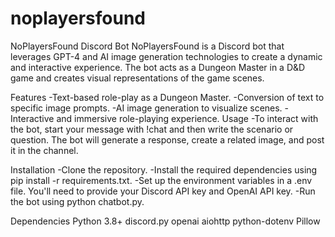 # noplayersfound
NoPlayersFound Discord Bot
NoPlayersFound is a Discord bot that leverages GPT-4 and AI image generation technologies to create a dynamic and interactive experience. The bot acts as a Dungeon Master in a D&D game and creates visual representations of the game scenes.

Features
  -Text-based role-play as a Dungeon Master.
  -Conversion of text to specific image prompts.
  -AI image generation to visualize scenes.
  -Interactive and immersive role-playing experience.
Usage
  -To interact with the bot, start your message with !chat and then write the scenario or question. The bot will generate a response, create a related image, and post it in the channel.

Installation
  -Clone the repository.
  -Install the required dependencies using pip install -r requirements.txt.
  -Set up the environment variables in a .env file. You'll need to provide your Discord API key and OpenAI API key.
  -Run the bot using python chatbot.py.

Dependencies
  Python 3.8+
  discord.py
  openai
  aiohttp
  python-dotenv
  Pillow
